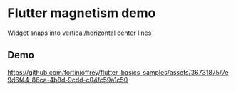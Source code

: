 # Flutter magnetism demo 

Widget snaps into vertical/horizontal center lines

## Demo

https://github.com/fortinjoffrey/flutter_basics_samples/assets/36731875/7e9d6f44-86ca-4b8d-9cdd-c04fc59a1c50

